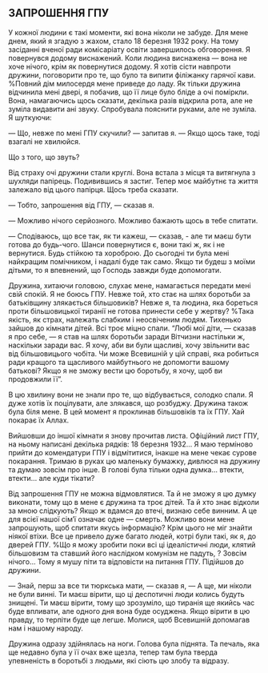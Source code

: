 ## ЗАПРОШЕННЯ ГПУ

У кожної людини є такі моменти, які вона ніколи не забуде.
Для мене днем, який я згадую з жахом, стало 18 березня 1932 року.
На тому засіданні вченої ради комісаріату освіти завершилось обговорення.
Я повернувся додому виснажений.
Коли людина виснажена — вона не хоче нічого, крім як повернутися додому.
Я хотів сісти навпроти дружини, поговорити про те, що було та випити філіжанку гарячої кави.
%Повний дім милосердя мене приведе до ладу.
Як тільки дружина відчинила мені двері, я побачив, що її лице було бліде а очі поміркли.
Вона, намагаючись щось сказати, декілька разів відкрила рота, але не зуміла видавити ані звуку.
Спробувала пояснити руками, але не зуміла.
Я шуткуючи:

— Що, невже по мені ГПУ скучили? — запитав я. — Якщо щось таке, тоді взагалі не хвилюйся.

Що з того, що звуть?

Від страху очі дружини стали круглі.
Вона встала з місця та витягнула з шухляди папірець.
Подивившись я застиг.
Тепер моє майбутнє та життя залежало від цього папірця.
Щось треба сказати.

— Тобто, запрошення від ГПУ, — сказав я.

— Можливо нічого серйозного.
Можливо бажають щось в тебе спитати.

— Сподіваюсь, що все так, як ти кажеш, — сказав, - але ти маєш бути готова до будь-чого.
Шанси повернутися є, вони такі ж, як і не вернутися.
Будь стійкою та хороброю.
До сьогодні ти була мені найкращим помічником, і надалі буде так само.
Якщо ти будеш з моїми дітьми, то я впевнений, що Господь завжди буде допомогати.

Дружина, хитаючи головою, слухає мене, намагається передати мені свій спокій.
Я не боюсь ГПУ.
Невже той, хто стає на шлях боротьби за батьківщину злякається більшовиків?
Невже я, та людина, яка бореться проти більшовицької тиранії не готова принести себе у жертву?
%Така якiсть, як страх, належать слабким i неосвiченим людям.
Тихенько зайшов до кімнати дітей.
Всі троє міцно спали.
“Любі мої діти, — сказав я про себе, — я став на шлях боротьби заради Вітчизни настільки ж, наскільки заради вас.
Я хочу, аби ви були щасливі, хочу звільнити вас від більшовицього чобіта.
Чи може Всевишній у цій справі, яка робиться ради кращого та щасливого майбутнього не допомогти вашому батькові?
Якщо я не зможу вести цю боротьбу, я хочу, щоб ви продовжили її”.

В цю хвилину вони не знали про те, що відбувається, солодко спали.
Я дуже хотів їх поцілувати, але злякався, що розбуджу.
Дружина також була біля мене.
В цей момент я проклинав більшовіків та їх ГПУ.
Хай покарає їх Аллах.

Вийшовши до іншої кімнати я знову прочитав листа.
Офіційний лист ГПУ, на ньому написані декілька рядків: 18 березня 1932...
Я маю терміново прийти до комендатури ГПУ і відмітитися, інакше на мене чекає сурове покарання.
Тримаю в руках цю маленьку бумажку, дивлюся на дружину та думаю зовсім про інше.
В голові була тільки одна думка... втекти, втекти... але куди тікати?

Від запрошення ГПУ не можна відмовлятися.
Та й не зможу я цю думку виконати, тому що в мене є дружина та троє дітей.
Та й хто знає відколи за мною слідкують?
Якщо ж вдамся до втечі, визнаю себе винним.
А це для всієї нашої сім’ї означає одне — смерть.
Можливо вони мене запрошують, щоб спитати якусь інформацію?
Крім цього не міг знайти ніякої втіхи.
Все це привело дуже багато людей, котрі були такі, як я, до дверей ГПУ.
%Що я можу зробити поки всі ці ідеалістичні люди, клятий більшовизм та ставший його наслiдком комунізм не падуть, ?
Зовсім нічого...
Тому я мушу піти та відповісти на питання ГПУ.
Підійшов до дружини.

— Знай, перш за все ти тюркська мати, — сказав я, — А ще, ми ніколи не були винні.
Ти маєш вірити, що ці деспотичні люди колись будуть знищені.
Ти маєш вірити, тому що зрозуміло, що тиранія ще якийсь час буде впливати, але одного дня вона буде осуджена.
Якщо вірити в цю правду, то терпіти буде ще легше.
Молися, щоб Всевишній допомагав нам і нашому народу.

Дружина одразу здійнялась на ноги.
Голова була піднята.
Та печаль, яка ще недавно була у її очах вже щезла, тепер там була тверда упевненість в боротьбi з людьми, які сіють цю злобу та відразу.
